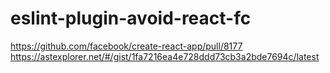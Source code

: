 # eslint-plugin-avoid-react-fc

https://github.com/facebook/create-react-app/pull/8177
https://astexplorer.net/#/gist/1fa7216ea4e728ddd73cb3a2bde7694c/latest
